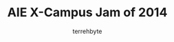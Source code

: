 ---
layout: page
title: AIE X-Campus Jam of 2014
permalink: /game jams/aie-x-campus2014/
author: terrehbyte
---
